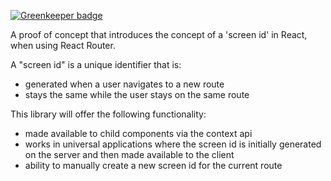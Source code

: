 [![Greenkeeper badge](https://badges.greenkeeper.io/penx/react-router-screen-id.svg)](https://greenkeeper.io/)

A proof of concept that introduces the concept of a 'screen id' in React, when using React Router.

A "screen id" is a unique identifier that is:
- generated when a user navigates to a new route
- stays the same while the user stays on the same route

This library will offer the following functionality:
- made available to child components via the context api
- works in universal applications where the screen id is initially generated on the server and then made available to the client
- ability to manually create a new screen id for the current route
